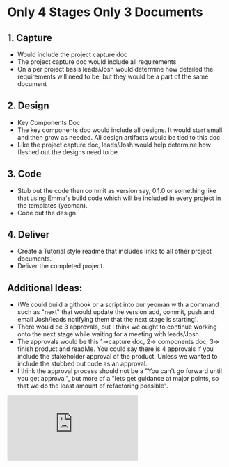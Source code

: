 
# Only 4 Stages Only 3 Documents

## 1. Capture

- Would include the project capture doc
- The project capture doc would include all requirements
- On a per project basis leads/Josh would determine how detailed the requirements will need to be, but they would be a part of the same document

## 2. Design

- Key Components Doc
- The key components doc would include all designs. It would start small and then grow as needed.  All design artifacts would be tied to this doc.
- Like the project capture doc, leads/Josh would help determine how fleshed out the designs need to be.

## 3. Code

- Stub out the code then commit as version say, 0.1.0 or something like that using Emma's build code which will be included in every project in the templates (yeoman).
- Code out the design.

## 4. Deliver

- Create a Tutorial style readme that includes links to all other project documents.
- Deliver the completed project.


## Additional Ideas:

- (We could build a githook or a script into our yeoman with a command such as "next" that would update the version add, commit, push and email Josh/leads notifying them that the next stage is starting).
- There would be 3 approvals, but I think we ought to continue working onto the next stage while waiting for a meeting with leads/Josh.
- The approvals would be this 1->capture doc, 2-> components doc, 3-> finish product and readMe. You could say there is 4 approvals if you include the stakeholder approval of the product. Unless we wanted to include the stubbed out code as an approval. 
- I think the approval process should not be a "You can't go forward until you get approval", but more of a "lets get guidance at major points, so that we do the least amount of refactoring possible".




![CD Squared](http://www.sciweavers.org/tex2img.php?eq=CD%5E2&bc=White&fc=Black&im=jpg&fs=12&ff=arev&edit=)